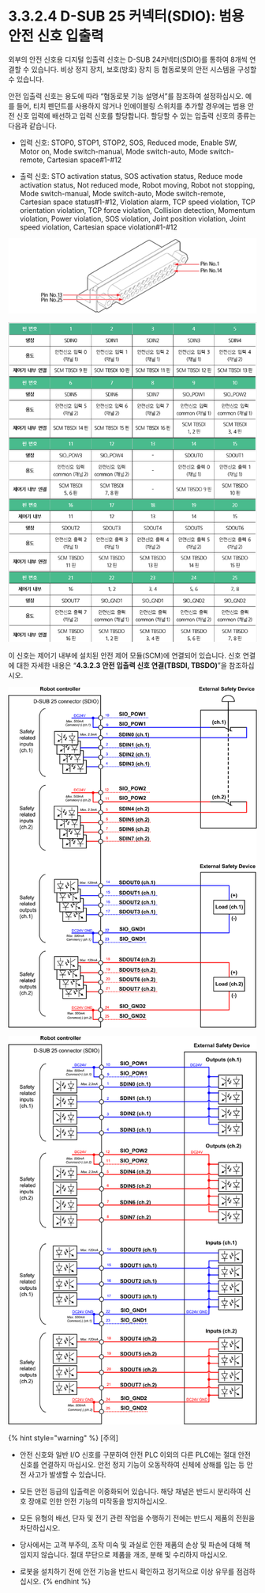 # 3.3.2.4 D-SUB 25 커넥터\(SDIO\): 범용 안전 신호 입출력

외부의 안전 신호용 디지털 입출력 신호는 D-SUB 24커넥터\(SDIO\)를 통하여 8개씩 연결할 수 있습니다. 비상 정지 장치, 보호\(방호\) 장치 등 협동로봇의 안전 시스템을 구성할 수 있습니다.

안전 입출력 신호는 용도에 따라 “협동로봇 기능 설명서”를 참조하여 설정하십시오. 예를 들어, 티치 펜던트를 사용하지 않거나 인에이블링 스위치를 추가할 경우에는 범용 안전 신호 입력에 배선하고 입력 신호를 할당합니다. 할당할 수 있는 입출력 신호의 종류는 다음과 같습니다.

* 입력 신호: STOP0, STOP1, STOP2, SOS, Reduced mode, Enable SW, Motor on, Mode switch-manual, Mode switch-auto, Mode switch-remote, Cartesian space\#1-\#12

* 출력 신호: STO activation status, SOS activation status, Reduce mode activation status, Not reduced mode, Robot moving, Robot not stopping, Mode switch-manual, Mode switch-auto, Mode switch-remote, Cartesian space status\#1-\#12, Violation alarm, TCP speed violation, TCP orientation violation, TCP force violation, Collision detection, Momentum violation, Power violation, SOS violation, Joint position violation, Joint speed violation, Cartesian space violation\#1-\#12

![](../../../.gitbook/assets/d-sub25.png)

![\*&#xC81C;&#xC5B4;&#xAE30; &#xB0B4;&#xBD80;\(SCM TBSIO\)](../../../.gitbook/assets/d-sub25_2.png)

이 신호는 제어기 내부에 설치된 안전 제어 모듈\(SCM\)에 연결되어 있습니다. 신호 연결에 대한 자세한 내용은 “**4.3.2.3 안전 입출력 신호 연결\(TBSDI, TBSDO\)**”을 참조하십시오.

![&#xADF8;&#xB9BC; 23 &#xBC94;&#xC6A9; &#xC548;&#xC804; &#xC785;&#xCD9C;&#xB825; &#xC2E0;&#xD638; &#xC5F0;&#xACB0; &#xBC29;&#xBC95;](../../../.gitbook/assets/d-sub25_3.png)

![&#xADF8;&#xB9BC; 24 &#xBC94;&#xC6A9; &#xC548;&#xC804; &#xC785;&#xCD9C;&#xB825; &#xC2E0;&#xD638; &#xC5F0;&#xACB0; &#xBC29;&#xBC95;\(PLC&#xB958;\)](../../../.gitbook/assets/d-sub25_4.png)

{% hint style="warning" %}
\[주의\]

* 안전 신호와 일반 I/O 신호를 구분하여 안전 PLC 이외의 다른 PLC에는 절대 안전 신호를 연결하지 마십시오. 안전 정지 기능이 오동작하여 신체에 상해를 입는 등 안전 사고가 발생할 수 있습니다.

* 모든 안전 등급의 입출력은 이중화되어 있습니다. 해당 채널은 반드시 분리하여 신호 장애로 인한 안전 기능의 미작동을 방지하십시오.

* 모든 유형의 배선, 단자 및 전기 관련 작업을 수행하기 전에는 반드시 제품의 전원을 차단하십시오.

* 당사에서는 고객 부주의, 조작 미숙 및 과실로 인한 제품의 손상 및 파손에 대해 책임지지 않습니다. 절대 무단으로 제품을 개조, 분해 및 수리하지 마십시오.

* 로봇을 설치하기 전에 안전 기능을 반드시 확인하고 정기적으로 이상 유무를 점검하십시오.
{% endhint %}

